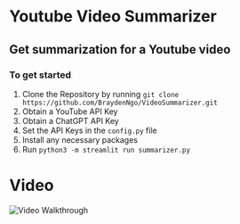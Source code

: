# Youtube Video Summarizer

## Get summarization for a Youtube video

### To get started
1. Clone the Repository by running `git clone https://github.com/BraydenNgo/VideoSummarizer.git`
2. Obtain a YouTube API Key
3. Obtain a ChatGPT API Key
4. Set the API Keys in the `config.py` file
5. Install any necessary packages
6. Run `python3 -m streamlit run summarizer.py`

# Video
<img src='Kapture 2023-08-29 at 23.08.17.gif' title='Video Demo' width='' alt='Video Walkthrough' />